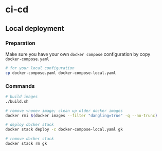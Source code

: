 # ci-cd

## Local deployment

### Preparation
Make sure you have your own `docker compose` configuration by copy `docker-compose.yaml`
```sh
# for your local configuration
cp docker-compose.yaml docker-compose-local.yaml
```

### Commands
```sh
# build images
./build.sh

# remove <none> image; clean up older docker images
docker rmi $(docker images --filter "dangling=true" -q --no-trunc)

# deploy docker stack
docker stack deploy -c docker-compose-local.yaml gk

# remove docker stack
docker stack rm gk
```